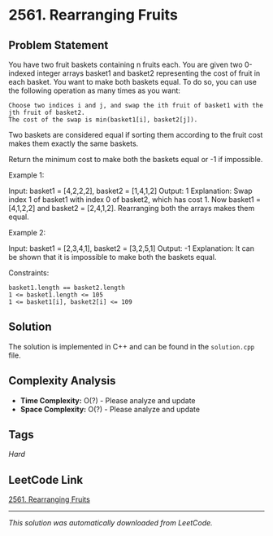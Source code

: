 # 2561. Rearranging Fruits

## Problem Statement

You have two fruit baskets containing n fruits each. You are given two 0-indexed integer arrays basket1 and basket2 representing the cost of fruit in each basket. You want to make both baskets equal. To do so, you can use the following operation as many times as you want:

	Choose two indices i and j, and swap the ith fruit of basket1 with the jth fruit of basket2.
	The cost of the swap is min(basket1[i], basket2[j]).

Two baskets are considered equal if sorting them according to the fruit cost makes them exactly the same baskets.

Return the minimum cost to make both the baskets equal or -1 if impossible.

Example 1:

Input: basket1 = [4,2,2,2], basket2 = [1,4,1,2]
Output: 1
Explanation: Swap index 1 of basket1 with index 0 of basket2, which has cost 1. Now basket1 = [4,1,2,2] and basket2 = [2,4,1,2]. Rearranging both the arrays makes them equal.

Example 2:

Input: basket1 = [2,3,4,1], basket2 = [3,2,5,1]
Output: -1
Explanation: It can be shown that it is impossible to make both the baskets equal.

Constraints:

	basket1.length == basket2.length
	1 <= basket1.length <= 105
	1 <= basket1[i], basket2[i] <= 109

## Solution

The solution is implemented in C++ and can be found in the `solution.cpp` file.

## Complexity Analysis

- **Time Complexity:** O(?) - Please analyze and update
- **Space Complexity:** O(?) - Please analyze and update

## Tags

*Hard*

## LeetCode Link

[2561. Rearranging Fruits](https://leetcode.com/problems/rearranging-fruits/)

---

*This solution was automatically downloaded from LeetCode.*
